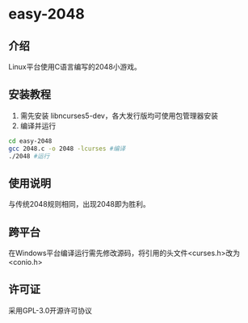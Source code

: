 # easy-2048
## 介绍
Linux平台使用C语言编写的2048小游戏。
## 安装教程
1. 需先安装 libncurses5-dev，各大发行版均可使用包管理器安装
2. 编译并运行
```bash
cd easy-2048
gcc 2048.c -o 2048 -lcurses #编译
./2048 #运行
```
## 使用说明
与传统2048规则相同，出现2048即为胜利。
## 跨平台
在Windows平台编译运行需先修改源码，将引用的头文件<curses.h>改为<conio.h>
## 许可证
采用GPL-3.0开源许可协议
